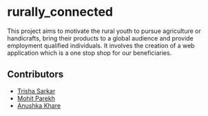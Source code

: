 
# rurally_connected
This project aims to motivate the rural youth to pursue agriculture or handicrafts, bring their products to a global audience and provide employment qualified individuals. It involves the creation of a web application which is a one stop shop for our beneficiaries.

## Contributors

* [Trisha Sarkar](https://github.com/trishasarkar)
* [Mohit Parekh](https://github.com/mohitparekh7)
* [Anushka Khare](https://github.com/anushkakhare)
